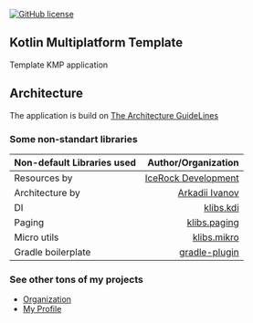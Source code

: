 [![GitHub license](https://img.shields.io/badge/License-Custom%20-blue.svg)](LICENSE.md)

## Kotlin Multiplatform Template

Template KMP application

## Architecture

The application is build on [The Architecture GuideLines](https://makeevrserg.github.io/Arkitekture/)

### Some non-standart libraries

| Non-default Libraries used |                                           Author/Organization |   
|:---------------------------|--------------------------------------------------------------:|
| Resources by               |          [IceRock Development](https://github.com/icerockdev) |
| Architecture by            |                [Arkadii Ivanov](https://github.com/arkivanov) |
| DI                         |               [klibs.kdi](https://github.com/makeevrserg/KDI) |
| Paging                     |   [klibs.paging](https://github.com/makeevrserg/klibs.paging) |
| Micro utils                |     [klibs.mikro](https://github.com/makeevrserg/klibs.mikro) |
| Gradle boilerplate         | [gradle-plugin](https://github.com/makeevrserg/gradle-plugin) |

### See other tons of my projects

- [Organization](https://github.com/Astra-Interactive)
- [My Profile](https://github.com/makeevrserg)